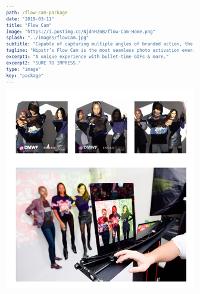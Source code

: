 ```yaml
---
path: /flow-cam-package
date: "2019-03-11"
title: "Flow Cam"
image: "https://i.postimg.cc/NjdnHZnB/flow-Cam-Home.png"
splash: "../images/flowCam.jpg"
subtitle: "Capable of capturing multiple angles of branded action, the Flow Cam's smooth GIF output is sure to leave a lasting impression. Paired with instant social sharing, everyone will know about the amazing content they're creating."
tagline: "Hipstr’s Flow Cam is the most seamless photo activation ever…"
excerpt1: "A unique experience with bullet-time GIFs & more."
excerpt2: "SURE TO IMPRESS."
type: "image"
key: "package"
---
```


<img alt="Hipstr Flow Cam" src="../images/flow.jpg">
